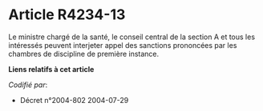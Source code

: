 # Article R4234-13

Le ministre chargé de la santé, le conseil central de la section A et tous les intéressés peuvent interjeter appel des
sanctions prononcées par les chambres de discipline de première instance.

**Liens relatifs à cet article**

_Codifié par_:

  - Décret n°2004-802 2004-07-29
